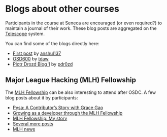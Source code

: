 # Blogs about other courses

Participants in the course at Seneca are encouraged (or even required?) to maintain a journal of their work.
These blog posts are aggregated on the [Telescope](https://telescope.cdot.systems/) system.

You can find some of the blogs directly here:

* [First post](https://dev.to/anshul137/first-post-22f3) by [anshul137](https://dev.to/anshul137)
* [OSD600](https://dev.to/tdaw/osd600-siteit-is-not-a-citation-tool-5cc9) by [tdaw](https://dev.to/tdaw)
* [Piotr Drozd Blog 1](https://dev.to/pdr0zd/piotr-drozd-blog-1-38h8) by [pdr0zd](https://dev.to/pdr0zd)

## Major League Hacking (MLH) Fellowship

The [MLH Fellowship](https://fellowship.mlh.io/) can be also interesting to attend after OSDC.
A few blog posts about it by participants:

* [Pysa: A Contributor’s Story with Grace Gao](https://developers.facebook.com/blog/post/2021/05/18/pysa-contributor-story-grace-gao/)
* [Growing as a developer through the MLH Fellowship](https://dev.to/jessie_anh_nguyen/growing-as-a-developer-through-the-mlh-fellowship-eb2)
* [MLH Fellowship: My story](https://dev.to/ayushjn/mlh-fellowship-my-story-2if7)
* [Several more posts](https://dev.to/search?q=MLH%20Fellowship)
* [MLH news](https://news.mlh.io/posts)
